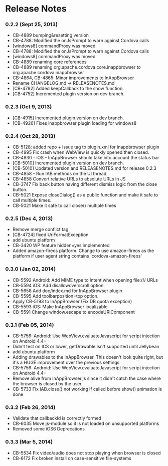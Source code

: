 <!--
#
# Licensed to the Apache Software Foundation (ASF) under one
# or more contributor license agreements.  See the NOTICE file
# distributed with this work for additional information
# regarding copyright ownership.  The ASF licenses this file
# to you under the Apache License, Version 2.0 (the
# "License"); you may not use this file except in compliance
# with the License.  You may obtain a copy of the License at
# 
# http://www.apache.org/licenses/LICENSE-2.0
# 
# Unless required by applicable law or agreed to in writing,
# software distributed under the License is distributed on an
# "AS IS" BASIS, WITHOUT WARRANTIES OR CONDITIONS OF ANY
#  KIND, either express or implied.  See the License for the
# specific language governing permissions and limitations
# under the License.
#
-->
# Release Notes

### 0.2.2 (Sept 25, 2013)
* CB-4889 bumping&resetting version
* CB-4788: Modified the onJsPrompt to warn against Cordova calls
* [windows8] commandProxy was moved
* CB-4788: Modified the onJsPrompt to warn against Cordova calls
* [windows8] commandProxy was moved
* CB-4889 renaming core references
* CB-4889 renaming org.apache.cordova.core.inappbrowser to org.apache.cordova.inappbrowser
* CB-4864, CB-4865: Minor improvements to InAppBrowser
* Rename CHANGELOG.md -> RELEASENOTES.md
* [CB-4792] Added keepCallback to the show function.
* [CB-4752] Incremented plugin version on dev branch.

### 0.2.3 (Oct 9, 2013)
* [CB-4915] Incremented plugin version on dev branch.
* [CB-4926] Fixes inappbrowser plugin loading for windows8

### 0.2.4 (Oct 28, 2013)
* CB-5128: added repo + issue tag to plugin.xml for inappbrowser plugin
* CB-4995 Fix crash when WebView is quickly opened then closed.
* CB-4930 - iOS - InAppBrowser should take into account the status bar
* [CB-5010] Incremented plugin version on dev branch.
* [CB-5010] Updated version and RELEASENOTES.md for release 0.2.3
* CB-4858 - Run IAB methods on the UI thread.
* CB-4858 Convert relative URLs to absolute URLs in JS
* CB-3747 Fix back button having different dismiss logic from the close button.
* CB-5021 Expose closeDialog() as a public function and make it safe to call multiple times.
* CB-5021 Make it safe to call close() multiple times

### 0.2.5 (Dec 4, 2013)
* Remove merge conflict tag
* [CB-4724] fixed UriFormatException
* add ubuntu platform
* CB-3420 WP feature hidden=yes implemented
* Added amazon-fireos platform. Change to use amazon-fireos as the platform if user agent string contains 'cordova-amazon-fireos'

### 0.3.0 (Jan 02, 2014)
* CB-5592 Android: Add MIME type to Intent when opening file:/// URLs
* CB-5594 iOS: Add disallowoverscroll option.
* CB-5658 Add doc/index.md for InAppBrowser plugin
* CB-5595 Add toolbarposition=top option.
* Apply CB-5193 to InAppBrowser (Fix DB quota exception)
* CB-5593 iOS: Make InAppBrowser localizable
* CB-5591 Change window.escape to encodeURIComponent

### 0.3.1 (Feb 05, 2014)
* CB-5756: Android: Use WebView.evaluateJavascript for script injection on Android 4.4+
* Didn't test on ICS or lower, getDrawable isn't supported until Jellybean
* add ubuntu platform
* Adding drawables to the inAppBrowser.  This doesn't look quite right, but it's a HUGE improvement over the previous settings
* CB-5756: Android: Use WebView.evaluateJavascript for script injection on Android 4.4+
* Remove alive from InAppBrowser.js since it didn't catch the case where the browser is closed by the user.
* CB-5733 Fix IAB.close() not working if called before show() animation is done

### 0.3.2 (Feb 26, 2014)
* Validate that callbackId is correctly formed
* CB-6035 Move js-module so it is not loaded on unsupported platforms
* Removed some iOS6 Deprecations

### 0.3.3 (Mar 5, 2014)
* CB-5534 Fix video/audio does not stop playing when browser is closed
* CB-6172 Fix broken install on case-sensitive file-systems

